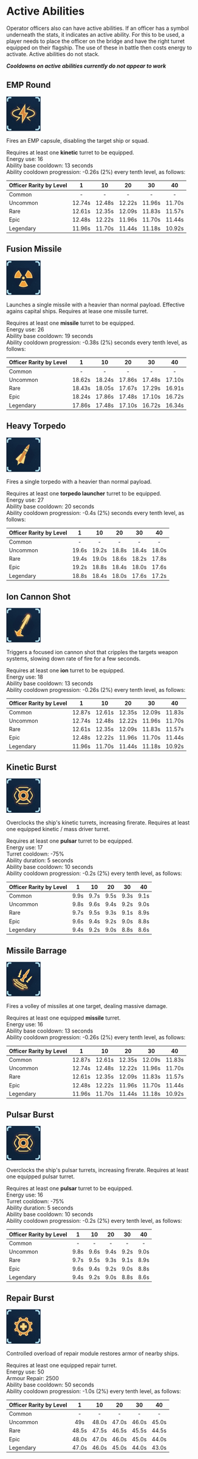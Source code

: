 # Active Abilities

Operator officers also can have active abilities. If an officer has a symbol
underneath the stats, it indicates an active ability. For this to be used, a
player needs to place the officer on the bridge and have the right turret
equipped on their flagship. The use of these in battle then costs energy to
activate. Active abilities do not stack.

***Cooldowns on active abilities currently do not appear to work***

## EMP Round

![EMP Round](../img/officers/emp-round.png)

Fires an EMP capsule, disabling the target ship or squad.

Requires at least one **kinetic** turret to be equipped.  
Energy use: 16  
Ability base cooldown: 13 seconds  
Ability cooldown progression: -0.26s (2%) every tenth level, as follows:

| Officer Rarity by Level | 1    | 10   | 20   | 30   | 40   |
|-------------------------|:----:|:----:|:----:|:----:|:----:|
|Common        | -     | -      | -      | -      | -      |
|Uncommon      |12.74s |12.48s  |12.22s  |11.96s  |11.70s  |
|Rare          |12.61s |12.35s  |12.09s  |11.83s  |11.57s  |
|Epic          |12.48s |12.22s  |11.96s  |11.70s  |11.44s  |
|Legendary     |11.96s |11.70s  |11.44s  |11.18s  |10.92s  |

## Fusion Missile

![Fusion Missile](../img/officers/fusion-missile.png)

Launches a single missile with a heavier than normal payload. Effective agains
capital ships. Requires at lease one missile turret.

Requires at least one **missile** turret to be equipped.  
Energy use: 26  
Ability base cooldown: 19 seconds  
Ability cooldown progression: -0.38s (2%) seconds every tenth level, as follows:

| Officer Rarity by Level | 1    | 10   | 20   | 30   | 40   |
|-------------------------|:----:|:----:|:----:|:----:|:----:|
|Common        | -     | -      | -      | -      | -      |
|Uncommon      |18.62s |18.24s  |17.86s  |17.48s  |17.10s  |
|Rare          |18.43s |18.05s  |17.67s  |17.29s  |16.91s  |
|Epic          |18.24s |17.86s  |17.48s  |17.10s  |16.72s  |
|Legendary     |17.86s |17.48s  |17.10s  |16.72s  |16.34s  |

## Heavy Torpedo

![Heavy Torpedo](../img/officers/heavy-torpedo.png)

Fires a single torpedo with a heavier than normal payload.

Requires at least one **torpedo launcher** turret to be equipped.  
Energy use: 27  
Ability base cooldown: 20 seconds  
Ability cooldown progression: -0.4s (2%) seconds every tenth level, as follows:

| Officer Rarity by Level | 1    | 10   | 20   | 30   | 40   |
|-------------------------|:----:|:----:|:----:|:----:|:----:|
|Common        | -     | -      | -      | -      | -      |
|Uncommon      |19.6s  |19.2s   |18.8s   |18.4s   |18.0s   |
|Rare          |19.4s  |19.0s   |18.6s   |18.2s   |17.8s   |
|Epic          |19.2s  |18.8s   |18.4s   |18.0s   |17.6s   |
|Legendary     |18.8s  |18.4s   |18.0s   |17.6s   |17.2s   |

## Ion Cannon Shot

![Ion Cannon Shot](../img/officers/ion-cannon-shot.png)

Triggers a focused ion cannon shot that cripples the targets weapon systems,
slowing down rate of fire for a few seconds.

Requires at least one **ion** turret to be equipped.  
Energy use: 18  
Ability base cooldown: 13 seconds  
Ability cooldown progression: -0.26s (2%) every tenth level, as follows:

| Officer Rarity by Level | 1    | 10   | 20   | 30   | 40   |
|-------------------------|:----:|:----:|:----:|:----:|:----:|
|Common        |12.87s |12.61s  |12.35s  |12.09s  |11.83s  |
|Uncommon      |12.74s |12.48s  |12.22s  |11.96s  |11.70s  |
|Rare          |12.61s |12.35s  |12.09s  |11.83s  |11.57s  |
|Epic          |12.48s |12.22s  |11.96s  |11.70s  |11.44s  |
|Legendary     |11.96s |11.70s  |11.44s  |11.18s  |10.92s  |

## Kinetic Burst

![Kinetic Burst](../img/officers/pulsat-burst.png)

Overclocks the ship's kinetic turrets, increasing firerate. Requires at least
one equipped kinetic / mass driver turret.

Requires at least one **pulsar** turret to be equipped.  
Energy use: 17  
Turret cooldown: -75%  
Ability duration: 5 seconds  
Ability base cooldown: 10 seconds  
Ability cooldown progression: -0.2s (2%) every tenth level, as follows:

| Officer Rarity by Level | 1    | 10   | 20   | 30   | 40   |
|-------------------------|:----:|:----:|:----:|:----:|:----:|
|Common        |9.9s   |9.7s    |9.5s    |9.3s    |9.1s    |
|Uncommon      |9.8s   |9.6s    |9.4s    |9.2s    |9.0s    |
|Rare          |9.7s   |9.5s    |9.3s    |9.1s    |8.9s    |
|Epic          |9.6s   |9.4s    |9.2s    |9.0s    |8.8s    |
|Legendary     |9.4s   |9.2s    |9.0s    |8.8s    |8.6s    |

## Missile Barrage

![Missile Barrage](../img/officers/missile-barrage.png)

Fires a volley of missiles at one target, dealing massive damage.

Requires at least one equipped **missile** turret.  
Energy use: 16  
Ability base cooldown: 13 seconds  
Ability cooldown progression: -0.26s (2%) every tenth level, as follows:

| Officer Rarity by Level | 1    | 10   | 20   | 30   | 40   |
|-------------------------|:----:|:----:|:----:|:----:|:----:|
|Common        |12.87s |12.61s  |12.35s  |12.09s  |11.83s  |
|Uncommon      |12.74s |12.48s  |12.22s  |11.96s  |11.70s  |
|Rare          |12.61s |12.35s  |12.09s  |11.83s  |11.57s  |
|Epic          |12.48s |12.22s  |11.96s  |11.70s  |11.44s  |
|Legendary     |11.96s |11.70s  |11.44s  |11.18s  |10.92s  |

## Pulsar Burst

![Pulsar Burst](../img/officers/pulsat-burst.png)

Overclocks the ship's pulsar turrets, increasing firerate. Requires at least one
equipped pulsar turret.

Requires at least one **pulsar** turret to be equipped.  
Energy use: 16  
Turret cooldown: -75%  
Ability duration: 5 seconds  
Ability base cooldown: 10 seconds  
Ability cooldown progression: -0.2s (2%) every tenth level, as follows:

| Officer Rarity by Level | 1    | 10   | 20   | 30   | 40   |
|-------------------------|:----:|:----:|:----:|:----:|:----:|
|Common        | -     | -      | -      | -      | -      |
|Uncommon      |9.8s   |9.6s    |9.4s    |9.2s    |9.0s    |
|Rare          |9.7s   |9.5s    |9.3s    |9.1s    |8.9s    |
|Epic          |9.6s   |9.4s    |9.2s    |9.0s    |8.8s    |
|Legendary     |9.4s   |9.2s    |9.0s    |8.8s    |8.6s    |

## Repair Burst

![Repair Burst](../img/officers/repair-burst.png)

Controlled overload of repair module restores armor of nearby ships.

Requires at least one equipped repair turret.  
Energy use: 50  
Armour Repair: 2500  
Ability base cooldown: 50 seconds  
Ability cooldown progression: -1.0s (2%) every tenth level, as follows:

| Officer Rarity by Level | 1    | 10   | 20   | 30   | 40   |
|-------------------------|:----:|:----:|:----:|:----:|:----:|
|Common        | -     | -      | -      | -      | -      |
|Uncommon      |49s    |48.0s   |47.0s   |46.0s   |45.0s   |
|Rare          |48.5s  |47.5s   |46.5s   |45.5s   |44.5s   |
|Epic          |48.0s  |47.0s   |46.0s   |45.0s   |44.0s   |
|Legendary     |47.0s  |46.0s   |45.0s   |44.0s   |43.0s   |
